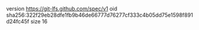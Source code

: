 version https://git-lfs.github.com/spec/v1
oid sha256:322f29eb28dfe1fb9b46de66777d76277cf333c4b05dd75e1598f891d24fc45f
size 16
